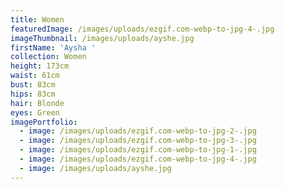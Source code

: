 ```yaml
---
title: Women
featuredImage: /images/uploads/ezgif.com-webp-to-jpg-4-.jpg
imageThumbnail: /images/uploads/ayshe.jpg
firstName: 'Aysha '
collection: Women
height: 173cm
waist: 61cm
bust: 83cm
hips: 83cm
hair: Blonde
eyes: Green
imagePortfolio:
  - image: /images/uploads/ezgif.com-webp-to-jpg-2-.jpg
  - image: /images/uploads/ezgif.com-webp-to-jpg-3-.jpg
  - image: /images/uploads/ezgif.com-webp-to-jpg-1-.jpg
  - image: /images/uploads/ezgif.com-webp-to-jpg-4-.jpg
  - image: /images/uploads/ayshe.jpg
---
```


